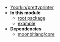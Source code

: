 - [Yoorkin/prettyprinter](Yoorkin/prettyprinter/)
- **In this module**
  - [root package](Yoorkin/prettyprinter/members)
  - [example](Yoorkin/prettyprinter/example/members)
- **Dependencies**
  - [moonbitlang/core](moonbitlang/core/)
